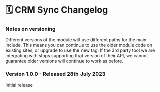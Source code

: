 # 🗓️ CRM Sync Changelog

### Notes on versioning <a href="#notes-on-versioning" id="notes-on-versioning"></a>

Different versions of the module will use different paths for the main include. This means you can continue to use the older module code on existing sites, or upgrade to use the new tag. If the 3rd party tool we are integrating with stops supporting that version of their API, we cannot guarantee older versions will continue to work as before.

### Version 1.0.0 - Released 28th July 2023 <a href="#version-100-released-28th-july-2023" id="version-100-released-28th-july-2023"></a>

Initial release

